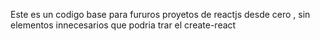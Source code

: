 Este es un codigo base para fururos proyetos de reactjs desde cero , sin elementos innecesarios que podria trar el create-react

